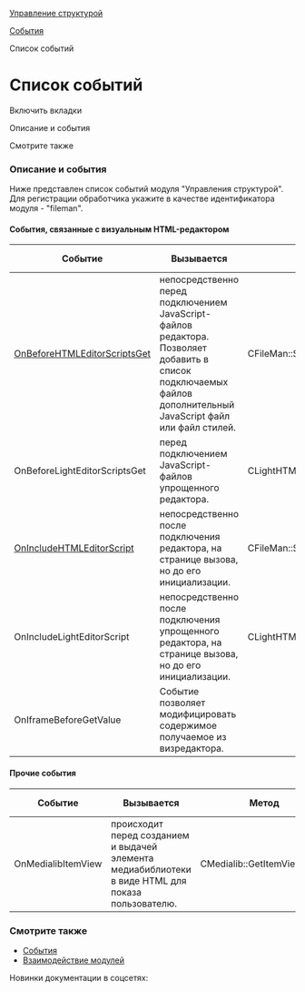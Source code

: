 [Управление структурой](/api_help/fileman/index.php)

[События](/api_help/fileman/events/index.php)

Список событий

Список событий
==============

Включить вкладки

Описание и события

Смотрите также

### Описание и события

Ниже представлен список событий модуля "Управления структурой". Для регистрации обработчика укажите в качестве идентификатора модуля - "fileman".

#### События, связанные с визуальным HTML-редактором

| Событие | Вызывается | Метод | С версии |
| --- | --- | --- | --- |
| [OnBeforeHTMLEditorScriptsGet](/api_help/fileman/events/onbeforehtmleditorscriptsget.php) | непосредственно перед подключением JavaScript-файлов редактора. Позволяет добавить в список подключаемых файлов дополнительный JavaScript файл или файл стилей. | CFileMan::ShowHTMLEditControl | 6.5.6 |
| OnBeforeLightEditorScriptsGet | перед подключением JavaScript-файлов упрощенного редактора. | CLightHTMLEditor::Init | 8.5.3 |
| [OnIncludeHTMLEditorScript](/api_help/fileman/events/onincludehtmleditorscript.php) | непосредственно после подключения редактора, на странице вызова, но до его инициализации. | CFileMan::ShowHTMLEditControl | 5.0.2 |
| OnIncludeLightEditorScript | непосредственно после подключения упрощенного редактора, на странице вызова, но до его инициализации. | CLightHTMLEditor::InitScripts | 9.5.3 |
| OnIframeBeforeGetValue | Событие позволяет модифицировать содержимое получаемое из визредактора. |  | 17.5.1 |

#### Прочие события



| Событие | Вызывается | Метод | С версии |
| --- | --- | --- | --- |
| OnMedialibItemView | происходит перед созданием и выдачей элемента медиабиблиотеки в виде HTML для показа пользователю. | CMedialib::GetItemViewHTML | 9.0.0 |

### Смотрите также

* [События](http://dev.1c-bitrix.ru/learning/course/index.php?COURSE_ID=43&LESSON_ID=3493)
* [Взаимодействие модулей](https://dev.1c-bitrix.ru/learning/course/index.php?COURSE_ID=43&LESSON_ID=2825)

Новинки документации в соцсетях: